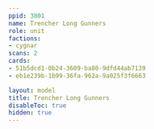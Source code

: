 ```yaml
---
ppid: 3801
name: Trencher Long Gunners
role: unit
factions:
- cygnar
scans: 2
cards:
- 51b5dcd1-0b24-3609-ba80-9dfd44ab7139
- eb1e239b-1b99-36fa-962a-9a025f3f6663

layout: model
title: Trencher Long Gunners
disableToc: true
hidden: true
---
```

